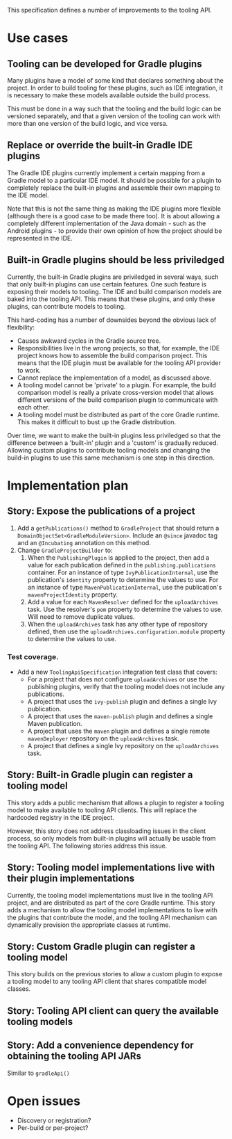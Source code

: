 
This specification defines a number of improvements to the tooling API.

# Use cases

## Tooling can be developed for Gradle plugins

Many plugins have a model of some kind that declares something about the project. In order to build tooling for these
plugins, such as IDE integration, it is necessary to make these models available outside the build process.

This must be done in a way such that the tooling and the build logic can be versioned separately, and that a given
version of the tooling can work with more than one version of the build logic, and vice versa.

## Replace or override the built-in Gradle IDE plugins

The Gradle IDE plugins currently implement a certain mapping from a Gradle model to a particular IDE model. It should be
possible for a plugin to completely replace the built-in plugins and assemble their own mapping to the IDE model.

Note that this is not the same thing as making the IDE plugins more flexible (although there is a good case to be made there
too). It is about allowing a completely different implementation of the Java domain - such as the Android plugins - to provide
their own opinion of how the project should be represented in the IDE.

## Built-in Gradle plugins should be less priviledged

Currently, the built-in Gradle plugins are priviledged in several ways, such that only built-in plugins can use
certain features. One such feature is exposing their models to tooling. The IDE and build comparison models
are baked into the tooling API. This means that these plugins, and only these plugins, can contribute models to tooling.

This hard-coding has a number of downsides beyond the obvious lack of flexibility:

* Causes awkward cycles in the Gradle source tree.
* Responsibilities live in the wrong projects, so that, for example, the IDE project knows how to assemble the
  build comparison project. This means that the IDE plugin must be available for the tooling API provider to work.
* Cannot replace the implementation of a model, as discussed above.
* A tooling model cannot be 'private' to a plugin. For example, the build comparison model is really a private cross-version
  model that allows different versions of the build comparison plugin to communicate with each other.
* A tooling model must be distributed as part of the core Gradle runtime. This makes it difficult to bust up the
  Gradle distribution.

Over time, we want to make the built-in plugins less priviledged so that the difference between a 'built-in' plugin and
a 'custom' is gradually reduced. Allowing custom plugins to contribute tooling models and changing the build-in plugins
to use this same mechanism is one step in this direction.

# Implementation plan

## Story: Expose the publications of a project

1. Add a `getPublications()` method to `GradleProject` that should return a `DomainObjectSet<GradleModuleVersion>`. Include an `@since` javadoc tag and
   an `@Incubating` annotation on this method.
2. Change `GradleProjectBuilder` to:
    1. When the `PublishingPlugin` is applied to the project, then add a value for each publication defined in the `publishing.publications`
       container. For an instance of type `IvyPublicationInternal`, use the publication's `identity` property to determine the values to use.
       For an instance of type `MavenPublicationInternal`, use the publication's `mavenProjectIdentity` property.
    2. Add a value for each `MavenResolver` defined for the `uploadArchives` task. Use the resolver's `pom` property to determine the values to use.
       Will need to remove duplicate values.
    3. When the `uploadArchives` task has any other type of repository defined, then use the `uploadArchives.configuration.module` property
       to determine the values to use.

### Test coverage.

- Add a new `ToolingApiSpecification` integration test class that covers:
    - For a project that does not configure `uploadArchives` or use the publishing plugins, verify that the tooling model does not include any publications.
    - A project that uses the `ivy-publish` plugin and defines a single Ivy publication.
    - A project that uses the `maven-publish` plugin and defines a single Maven publication.
    - A project that uses the `maven` plugin and defines a single remote `mavenDeployer` repository on the `uploadArchives` task.
    - A project that defines a single Ivy repository on the `uploadArchives` task.

## Story: Built-in Gradle plugin can register a tooling model

This story adds a public mechanism that allows a plugin to register a tooling model to make available to tooling API
clients. This will replace the hardcoded registry in the IDE project.

However, this story does not address classloading issues in the client process, so only models from built-in plugins
will actually be usable from the tooling API. The following stories address this issue.

## Story: Tooling model implementations live with their plugin implementations

Currently, the tooling model implementations must live in the tooling API project, and are distributed as part of the
core Gradle runtime. This story adds a mechanism to allow the tooling model implementations to live with the plugins
that contribute the model, and the tooling API mechanism can dynamically provision the appropriate classes at runtime.

## Story: Custom Gradle plugin can register a tooling model

This story builds on the previous stories to allow a custom plugin to expose a tooling model to any tooling API client
that shares compatible model classes.

## Story: Tooling API client can query the available tooling models

## Story: Add a convenience dependency for obtaining the tooling API JARs

Similar to `gradleApi()`

# Open issues

* Discovery or registration?
* Per-build or per-project?